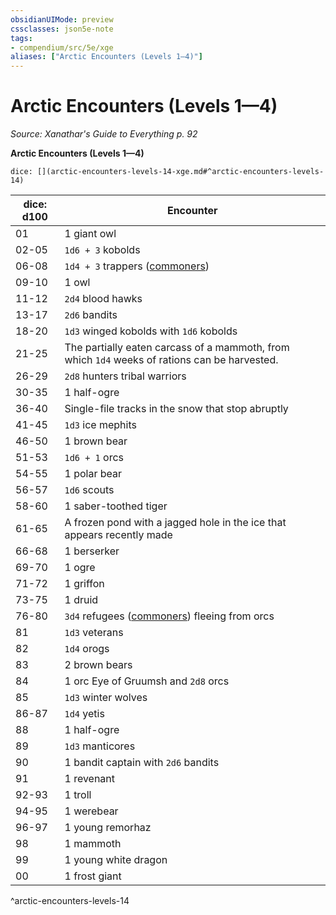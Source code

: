 ```yaml
---
obsidianUIMode: preview
cssclasses: json5e-note
tags:
- compendium/src/5e/xge
aliases: ["Arctic Encounters (Levels 1—4)"]
---
```

# Arctic Encounters (Levels 1—4)
*Source: Xanathar's Guide to Everything p. 92* 

**Arctic Encounters (Levels 1—4)**

`dice: [](arctic-encounters-levels-14-xge.md#^arctic-encounters-levels-14)`

| dice: d100 | Encounter |
|------------|-----------|
| 01 | 1 giant owl |
| 02-05 | `1d6 + 3` kobolds |
| 06-08 | `1d4 + 3` trappers ([commoners](compendium/bestiary/humanoid/commoner.md)) |
| 09-10 | 1 owl |
| 11-12 | `2d4` blood hawks |
| 13-17 | `2d6` bandits |
| 18-20 | `1d3` winged kobolds with `1d6` kobolds |
| 21-25 | The partially eaten carcass of a mammoth, from which `1d4` weeks of rations can be harvested. |
| 26-29 | `2d8` hunters tribal warriors |
| 30-35 | 1 half-ogre |
| 36-40 | Single-file tracks in the snow that stop abruptly |
| 41-45 | `1d3` ice mephits |
| 46-50 | 1 brown bear |
| 51-53 | `1d6 + 1` orcs |
| 54-55 | 1 polar bear |
| 56-57 | `1d6` scouts |
| 58-60 | 1 saber-toothed tiger |
| 61-65 | A frozen pond with a jagged hole in the ice that appears recently made |
| 66-68 | 1 berserker |
| 69-70 | 1 ogre |
| 71-72 | 1 griffon |
| 73-75 | 1 druid |
| 76-80 | `3d4` refugees ([commoners](compendium/bestiary/humanoid/commoner.md)) fleeing from orcs |
| 81 | `1d3` veterans |
| 82 | `1d4` orogs |
| 83 | 2 brown bears |
| 84 | 1 orc Eye of Gruumsh and `2d8` orcs |
| 85 | `1d3` winter wolves |
| 86-87 | `1d4` yetis |
| 88 | 1 half-ogre |
| 89 | `1d3` manticores |
| 90 | 1 bandit captain with `2d6` bandits |
| 91 | 1 revenant |
| 92-93 | 1 troll |
| 94-95 | 1 werebear |
| 96-97 | 1 young remorhaz |
| 98 | 1 mammoth |
| 99 | 1 young white dragon |
| 00 | 1 frost giant |
^arctic-encounters-levels-14